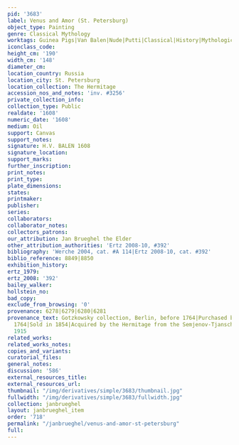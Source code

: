```yaml
---
pid: '3683'
label: Venus and Amor (St. Petersburg)
object_type: Painting
genre: Classical Mythology
worktags: Guinea Pigs|Van Balen|Nude|Putti|Classical|History|Mythological|Flowers|Fruit
iconclass_code:
height_cm: '190'
width_cm: '148'
diameter_cm:
location_country: Russia
location_city: St. Petersburg
location_collection: The Hermitage
accession_nos_and_notes: 'inv. #3256'
private_collection_info:
collection_type: Public
realdate: '1608'
numeric_date: '1608'
medium: Oil
support: Canvas
support_notes:
signature: H.V. BALEN 1608
signature_location:
support_marks:
further_inscription:
print_notes:
print_type:
plate_dimensions:
states:
printmaker:
publisher:
series:
collaborators:
collaborator_notes:
collectors_patrons:
our_attribution: Jan Brueghel the Elder
other_attribution_authorities: 'Ertz 2008-10, #392'
bibliography: 'Werche 2004, cat. #A 114|Ertz 2008-10, cat. #392'
biblio_reference: 8849|8850
exhibition_history:
ertz_1979:
ertz_2008: '392'
bailey_walker:
hollstein_no:
bad_copy:
exclude_from_browsing: '0'
provenance: 6278|6279|6280|6281
provenance_text: Gotzkowsky collection, Berlin, before 1764|Purchased by the Hermitage,
  1764|Sold in 1854|Acquired by the Hermitage from the Semjenov-Tjanschanski collection,
  1915
related_works:
related_works_notes:
copies_and_variants:
curatorial_files:
general_notes:
discussion: '586'
external_resources_title:
external_resources_url:
thumbnail: "/img/derivatives/simple/3683/thumbnail.jpg"
fullwidth: "/img/derivatives/simple/3683/fullwidth.jpg"
collection: janbrueghel
layout: janbrueghel_item
order: '718'
permalink: "/janbrueghel/venus-and-amor-st-petersburg"
full:
---
```

